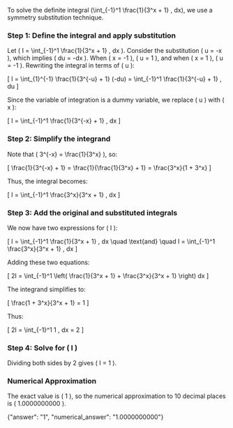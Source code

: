 

To solve the definite integral \(\int_{-1}^1 \frac{1}{3^x + 1} \, dx\), we use a symmetry substitution technique.

### Step 1: Define the integral and apply substitution
Let \( I = \int_{-1}^1 \frac{1}{3^x + 1} \, dx \). Consider the substitution \( u = -x \), which implies \( du = -dx \). When \( x = -1 \), \( u = 1 \), and when \( x = 1 \), \( u = -1 \). Rewriting the integral in terms of \( u \):

\[
I = \int_{1}^{-1} \frac{1}{3^{-u} + 1} (-du) = \int_{-1}^1 \frac{1}{3^{-u} + 1} \, du
\]

Since the variable of integration is a dummy variable, we replace \( u \) with \( x \):

\[
I = \int_{-1}^1 \frac{1}{3^{-x} + 1} \, dx
\]

### Step 2: Simplify the integrand
Note that \( 3^{-x} = \frac{1}{3^x} \), so:

\[
\frac{1}{3^{-x} + 1} = \frac{1}{\frac{1}{3^x} + 1} = \frac{3^x}{1 + 3^x}
\]

Thus, the integral becomes:

\[
I = \int_{-1}^1 \frac{3^x}{3^x + 1} \, dx
\]

### Step 3: Add the original and substituted integrals
We now have two expressions for \( I \):

\[
I = \int_{-1}^1 \frac{1}{3^x + 1} \, dx \quad \text{and} \quad I = \int_{-1}^1 \frac{3^x}{3^x + 1} \, dx
\]

Adding these two equations:

\[
2I = \int_{-1}^1 \left( \frac{1}{3^x + 1} + \frac{3^x}{3^x + 1} \right) dx
\]

The integrand simplifies to:

\[
\frac{1 + 3^x}{3^x + 1} = 1
\]

Thus:

\[
2I = \int_{-1}^1 1 \, dx = 2
\]

### Step 4: Solve for \( I \)
Dividing both sides by 2 gives \( I = 1 \).

### Numerical Approximation
The exact value is \( 1 \), so the numerical approximation to 10 decimal places is \( 1.0000000000 \).

{"answer": "1", "numerical_answer": "1.0000000000"}